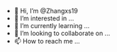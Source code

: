 - 👋 Hi, I’m @Zhangxs19
- 👀 I’m interested in ...
- 🌱 I’m currently learning ...
- 💞️ I’m looking to collaborate on ...
- 📫 How to reach me ...

<!---
Hi, my name is Zhangxs19 and I am interested in a wide range of topics. I am constantly seeking to expand my knowledge and skills by learning new things. I am open to collaborating on projects that align with my interests and I can be reached through the contact information provided below. Feel free to check out my GitHub profile for more information.

Feel free to check out my GitHub profile for more information.
--->
